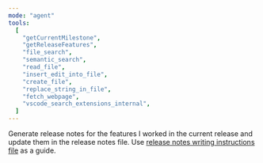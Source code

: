 ```yaml
---
mode: "agent"
tools:
  [
    "getCurrentMilestone",
    "getReleaseFeatures",
    "file_search",
    "semantic_search",
    "read_file",
    "insert_edit_into_file",
    "create_file",
    "replace_string_in_file",
    "fetch_webpage",
    "vscode_search_extensions_internal",
  ]
---
```


Generate release notes for the features I worked in the current release and update them in
the release notes file. Use
[release notes writing instructions file](.github/instructions/release-notes-writing.instructions.md)
as a guide.
